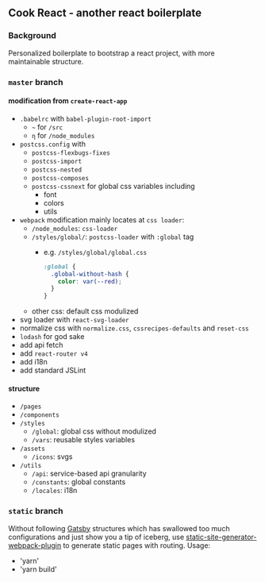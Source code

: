 ## Cook React - another react boilerplate

### Background
Personalized boilerplate to bootstrap a react project, with more maintainable structure.

### `master` branch
#### modification from `create-react-app`
+ `.babelrc` with `babel-plugin-root-import`
  - `~` for `/src`
  - `η` for `/node_modules`
+ `postcss.config` with
  - `postcss-flexbugs-fixes`
  - `postcss-import`
  - `postcss-nested`
  - `postcss-composes`
  - `postcss-cssnext` for global css variables including
    + font
    + colors
    + utils
+ `webpack` modification mainly locates at `css loader`:
  - `/node_modules`: `css-loader`
  - `/styles/global/`: `postcss-loader` with `:global` tag
    - e.g. `/styles/global/global.css`

      ```css
      :global {
        .global-without-hash {
          color: var(--red);
        }  
      }
      ```
  - other css: default css modulized
+ svg loader with `react-svg-loader`
+ normalize css with `normalize.css`, `cssrecipes-defaults` and `reset-css`
+ `lodash` for god sake
+ add api fetch
+ add `react-router v4`
+ add i18n
+ add standard JSLint

#### structure
+ `/pages`
+ `/components`
+ `/styles`
  - `/global`: global css without modulized
  - `/vars`: reusable styles variables
+ `/assets`  
  - `/icons`: svgs
+ `/utils`
  - `/api`: service-based api granularity
  - `/constants`: global constants
  - `/locales`: i18n

### `static` branch
Without following [Gatsby](https://github.com/gatsbyjs/gatsby) structures which
has swallowed too much configurations and just show you a tip of iceberg, use
[static-site-generator-webpack-plugin](https://github.com/markdalgleish/static-site-generator-webpack-plugin#static-site-generator-webpack-plugin) to generate static pages with routing. Usage:
  - 'yarn'
  - 'yarn build'
